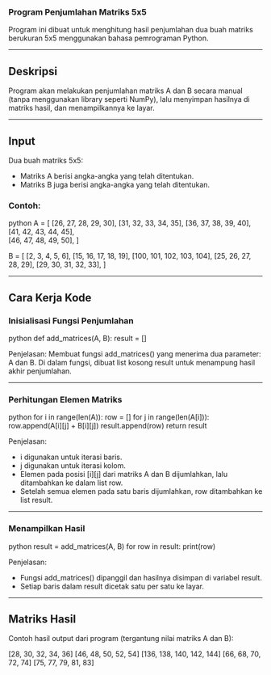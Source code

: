 ### Program Penjumlahan Matriks 5x5

Program ini dibuat untuk menghitung hasil penjumlahan dua buah matriks berukuran 5x5 menggunakan bahasa pemrograman Python.

---

## Deskripsi

Program akan melakukan penjumlahan matriks A dan B secara manual (tanpa menggunakan library seperti NumPy), lalu menyimpan hasilnya di matriks hasil, dan menampilkannya ke layar.

---

## Input

Dua buah matriks 5x5:

- Matriks A berisi angka-angka yang telah ditentukan.
- Matriks B juga berisi angka-angka yang telah ditentukan.

### Contoh:

python
A = [
    [26, 27, 28, 29, 30],
    [31, 32, 33, 34, 35],
    [36, 37, 38, 39, 40],
    [41, 42, 43, 44, 45],   
    [46, 47, 48, 49, 50],
]

B = [
    [2, 3, 4, 5, 6],
    [15, 16, 17, 18, 19],
    [100, 101, 102, 103, 104],
    [25, 26, 27, 28, 29],
    [29, 30, 31, 32, 33],
]


---

## Cara Kerja Kode

### Inisialisasi Fungsi Penjumlahan

python
def add_matrices(A, B):
    result = []


Penjelasan:
Membuat fungsi add_matrices() yang menerima dua parameter: A dan B. Di dalam fungsi, dibuat list kosong result untuk menampung hasil akhir penjumlahan.

---

### Perhitungan Elemen Matriks

python
    for i in range(len(A)):
        row = []
        for j in range(len(A[i])):
            row.append(A[i][j] + B[i][j])
        result.append(row)
    return result


Penjelasan:
- i digunakan untuk iterasi baris.
- j digunakan untuk iterasi kolom.
- Elemen pada posisi [i][j] dari matriks A dan B dijumlahkan, lalu ditambahkan ke dalam list row.
- Setelah semua elemen pada satu baris dijumlahkan, row ditambahkan ke list result.

---

### Menampilkan Hasil

python
result = add_matrices(A, B)
for row in result:
    print(row)


Penjelasan:
- Fungsi add_matrices() dipanggil dan hasilnya disimpan di variabel result.
- Setiap baris dalam result dicetak satu per satu ke layar.

---

## Matriks Hasil

Contoh hasil output dari program (tergantung nilai matriks A dan B):


[28, 30, 32, 34, 36]
[46, 48, 50, 52, 54]
[136, 138, 140, 142, 144]
[66, 68, 70, 72, 74]
[75, 77, 79, 81, 83]
